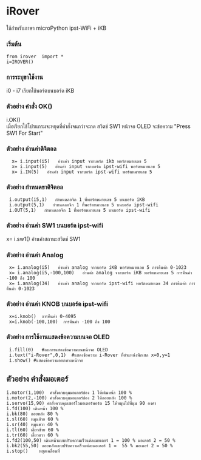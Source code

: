 # iRover
  ใช้สำหรับภาษา microPython ipst-WiFi + iKB <br>
  ### เริ่มต้น
  ```blocks
  from irover  import * 
  i=IROVER() 
  ```
### การระบุขาใช้งาน
i0 - i7 เรียกใช้พอร์ตบนบอร์ด iKB <br>
### ตัวอย่าง คำสั่ง OK() 
 i.OK() <br>
 เมื่อเรียกใช้โปรแกรมจะหยุดที่คำสั่งจนกว่าจะกด สวิตช์ SW1 หน้าจอ OLED จะข้อความ "Press SW1 For Start"
### ตัวอย่าง อ่านค่าดิจิตอล 
```blocks
  x= i.input(i5)   อ่านค่า input จากบอร์ด ikb พอร์ตหมายเลข 5 
  x= i.input(5)   อ่านค่า input จากบอร์ด ipst-wifi พอร์ตหมายเลข 5 
  x= i.IN(5)   อ่านค่า input จากบอร์ด ipst-wifi พอร์ตหมายเลข 5
 ```
 ### ตัวอย่าง กำหนดขาดิจิตอล 
 ```blocks
  i.output(i5,1)   กำหนดลอจิก 1 ที่พอร์ตหมายเลข 5 บนบอร์ด iKB 
  i.output(5,1)   กำหนดลอจิก 1 ที่พอร์ตหมายเลข 5 บนบอร์ด ipst-wifi 
  i.OUT(5,1)   กำหนดลอจิก 1 ที่พอร์ตหมายเลข 5 บนบอร์ด ipst-wifi
  ```
### ตัวอย่าง อ่านค่า SW1 บนบอร์ด ipst-wifi
 x= i.sw1()   อ่านค่าสถานะสวิตช์ SW1 
### ตัวอย่าง อ่านค่า Analog 
 ```blocks
  x= i.analog(i5)   อ่านค่า analog จากบอร์ด iKB พอร์ตหมายเลข 5 การคืนค่า 0-1023 
  x= i.analog(i5,-100,100)   อ่านค่า analog จากบอร์ด iKB พอร์ตหมายเลข 5 การคืนค่า -100 ถึง 100 
  x= i.analog(34)   อ่านค่า analog จากบอร์ด ipst-wifi พอร์ตหมายเลข 34 การคืนค่า การคืนค่า 0-1023 
  ```
### ตัวอย่าง อ่านค่า KNOB บนบอร์ด ipst-wifi
 ```blocks
  x=i.knob()  การคืนค่า 0-4095 
  x=i.knob(-100,100)  การคืนค่า -100 ถึง 100
 ```
### ตัวอย่าง การใช้งานแสดงข้อความบนจอ OLED
 ```blocks
  i.fill(0)   #ลบการแสดงข้อความบนหน้าจอ OLED 
  i.text("i-Rover",0,1)  #แสดงข้อความ i-Rover ที่ตำแหน่งพิกเซล x=0,y=1 
  i.show() #แสดงข้อความออกทางหน้าจอ
   ```
## ตัวอย่าง คำสั่งมอเตอร์
```blocks
i.motor(1,100)  คำสั่งควบคุมมอเตอร์ช่อง 1 ให้เดินหน้า 100 %
i.motor(2,-100) คำสั่งควบคุมมอเตอร์ช่อง 2 ให้ถอยหลัง 100 %                                                   
i.servo(15,90) คำสั่งควบคุมเซอร์โวมอเตอร์พอร์ต 15 ให้หมุนไปที่มุม 90 องศา	
i.fd(100) เดินหน้า 100 %	 
i.bk(80) ถอยหลัง 80 %	  
i.sl(60) หมุนซ้าย 60 %
i.sr(40) หมุนขวา 40 %	    
i.tl(60) เลี้ยวซ้าย 60 %	 
i.tr(60) เลี้ยวขวา 60 %  
i.fd2(100,50) เดินหน้าแบบปรับความเร็วแต่ละมอเตอร์ 1 = 100 % มอเตอร์ 2 = 50 %
i.bk2(55,50) ถอยหลังแบบปรับความเร็วแต่ละมอเตอร์ 1 =  55 % มอเตอร์ 2 = 50 %  
i.stop()	หยุดเคลื่อนที่
 ```
  

